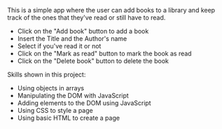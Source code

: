 This is a simple app where the user can add books to a library and keep track of the ones that they've read or still have to read.

- Click on the "Add book" button to add a book
- Insert the Title and the Author's name
- Select if you've read it or not
- Click on the "Mark as read" button to mark the book as read
- Click on the "Delete book" button to delete the book

Skills shown in this project:
- Using objects in arrays
- Manipulating the DOM with JavaScript
- Adding elements to the DOM using JavaScript
- Using CSS to style a page
- Using basic HTML to create a page